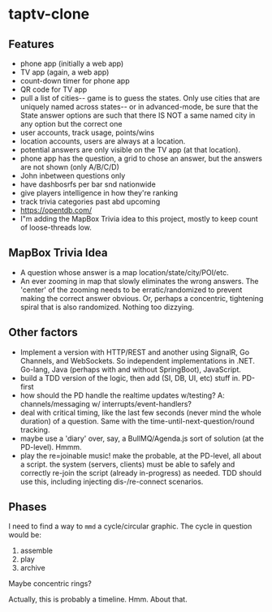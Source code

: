 # taptv-clone

## Features

* phone app (initially a web app)
* TV app (again, a web app)
* count-down timer for phone app
* QR code for TV app
* pull a list of cities-- game is to guess the states. Only use cities that are uniquely named across states-- or in advanced-mode, be sure that the State answer options are such that there IS NOT a same named city in any option but the correct one
* user accounts, track usage, points/wins
* location accounts, users are always at a location.
* potential answers are only visible on the TV app (at that location).
* phone app has the question, a grid to chose an answer, but the answers are not shown (only A/B/C/D)
* John inbetween questions only
* have dashbosrfs per bar snd nationwide 
* give players intelligence in how they're ranking
* track trivia categories past abd upcoming
* https://opentdb.com/
* I"m adding the MapBox Trivia idea to this project, mostly to keep count of loose-threads low.

## MapBox Trivia Idea

* A question whose answer is a map location/state/city/POI/etc.
* An ever zooming in map that slowly eliminates the wrong answers. The 'center' of the zooming needs to be erratic/randomized to prevent making the correct answer obvious. Or, perhaps a concentric, tightening spiral that is also randomized. Nothing too dizzying.

## Other factors

* Implement a version with HTTP/REST and another using SignalR, Go Channels, and WebSockets. So independent implementations in .NET. Go-lang, Java (perhaps with and without SpringBoot), JavaScript.
* build a TDD version of the logic, then add (SI, DB, UI, etc) stuff in. PD-first
* how should the PD handle the realtime updates w/testing? A: channels/messaging w/ interrupts/event-handlers?
* deal with critical timing, like the last few seconds (never mind the whole duration) of a question. Same with the time-until-next-question/round tracking.
* maybe use a 'diary' over, say, a BullMQ/Agenda.js sort of solution (at the PD-level). Hmmm. 
* play the re=joinable music! make the probable, at the PD-level, all about a script. the system (servers, clients) must be able to safely and correctly re-join the script (already in-progress) as needed. TDD should use this, including injecting dis-/re-connect scenarios.

## Phases

I need to find a way to `mmd` a cycle/circular graphic. The cycle in question would be:

1. assemble
2. play
3. archive

Maybe concentric rings?

Actually, this is probably a timeline. Hmm. About that.
